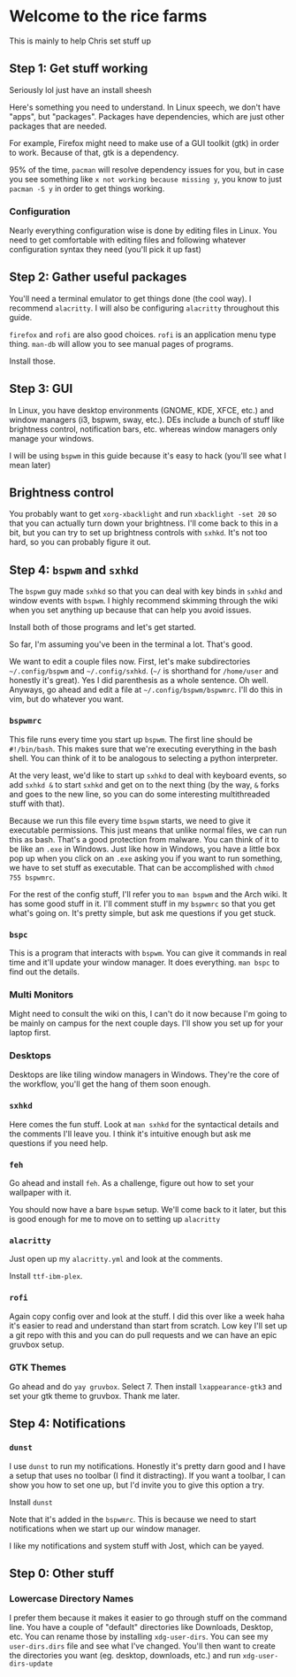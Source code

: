 # Welcome to the rice farms
This is mainly to help Chris set stuff up

## Step 1: Get stuff working
Seriously lol just have an install sheesh

Here's something you need to understand. In Linux speech, we don't have "apps", but "packages". Packages have dependencies, which are just other packages that are needed. 

For example, Firefox might need to make use of a GUI toolkit (gtk) in order to work. Because of that, gtk is a dependency. 

95% of the time, `pacman` will resolve dependency issues for you, but in case you see something like `x not working because missing y`, you know to just `pacman -S y` in order to get things working.

### Configuration
Nearly everything configuration wise is done by editing files in Linux. You need to get comfortable with editing files and following whatever configuration syntax they need (you'll pick it up fast)

## Step 2: Gather useful packages
You'll need a terminal emulator to get things done (the cool way). I recommend `alacritty`. I will also be configuring `alacritty` throughout this guide. 

`firefox` and `rofi` are also good choices. `rofi` is an application menu type thing. `man-db` will allow you to see manual pages of programs.

Install those.

## Step 3: GUI
In Linux, you have desktop environments (GNOME, KDE, XFCE, etc.) and window managers (i3, bspwm, sway, etc.). DEs include a bunch of stuff like brightness control, notification bars, etc. whereas window managers only manage your windows. 

I will be using `bspwm` in this guide because it's easy to hack (you'll see what I mean later)

## Brightness control
You probably want to get `xorg-xbacklight` and run `xbacklight -set 20` so that you can actually turn down your brightness. I'll come back to this in a bit, but you can try to set up brightness controls with `sxhkd`. It's not too hard, so you can probably figure it out. 

## Step 4: `bspwm` and `sxhkd`
The `bspwm` guy made `sxhkd` so that you can deal with key binds in `sxhkd` and window events with `bspwm`. I highly recommend skimming through the wiki when you set anything up because that can help you avoid issues. 

Install both of those programs and let's get started. 

So far, I'm assuming you've been in the terminal a lot. That's good. 

We want to edit a couple files now. First, let's make subdirectories `~/.config/bspwm` and `~/.config/sxhkd`. (`~/` is shorthand for `/home/user` and honestly it's great). Yes I did parenthesis as a whole sentence. Oh well. Anyways, go ahead and edit a file at `~/.config/bspwm/bspwmrc`. I'll do this in vim, but do whatever you want. 

### `bspwmrc`
This file runs every time you start up `bspwm`. The first line should be `#!/bin/bash`. This makes sure that we're executing everything in the bash shell. You can think of it to be analogous to selecting a python interpreter.

At the very least, we'd like to start up `sxhkd` to deal with keyboard events, so add `sxhkd &` to start `sxhkd` and get on to the next thing (by the way, `&` forks and goes to the new line, so you can do some interesting multithreaded stuff with that). 

Because we run this file every time `bspwm` starts, we need to give it executable permissions. This just means that unlike normal files, we can run this as bash. That's a good protection from malware. You can think of it to be like an `.exe` in Windows. Just like how in Windows, you have a little box pop up when you click on an `.exe` asking you if you want to run something, we have to set stuff as executable. That can be accomplished with `chmod 755 bspwmrc`.

For the rest of the config stuff, I'll refer you to `man bspwm` and the Arch wiki. It has some good stuff in it. I'll comment stuff in my `bspwmrc` so that you get what's going on. It's pretty simple, but ask me questions if you get stuck.

### `bspc` 
This is a program that interacts with `bspwm`. You can give it commands in real time and it'll update your window manager. It does everything. `man bspc` to find out the details.

### Multi Monitors
Might need to consult the wiki on this, I can't do it now because I'm going to be mainly on campus for the next couple days. I'll show you set up for your laptop first. 

### Desktops
Desktops are like tiling window managers in Windows. They're the core of the workflow, you'll get the hang of them soon enough. 

### `sxhkd`
Here comes the fun stuff. Look at `man sxhkd` for the syntactical details and the comments I'll leave you. I think it's intuitive enough but ask me questions if you need help.

### `feh`
Go ahead and install `feh`. As a challenge, figure out how to set your wallpaper with it. 

You should now have a bare `bspwm` setup. We'll come back to it later, but this is good enough for me to move on to setting up `alacritty`

### `alacritty`
Just open up my `alacritty.yml` and look at the comments.

Install `ttf-ibm-plex`.

### `rofi`
Again copy config over and look at the stuff. I did this over like a week haha it's easier to read and understand than start from scratch.
 Low key I'll set up a git repo with this and you can do pull requests and we can have an epic gruvbox setup.

### GTK Themes
Go ahead and do `yay gruvbox`. Select 7. Then install `lxappearance-gtk3` and set your gtk theme to gruvbox. Thank me later.

## Step 4: Notifications
### `dunst` 
I use `dunst` to run my notifications. Honestly it's pretty darn good and I have a setup that uses no toolbar (I find it distracting). If you want a toolbar, I can show you how to set one up, but I'd invite you to give this option a try. 

Install `dunst`

Note that it's added in the `bspwmrc`. This is because we need to start notifications when we start up our window manager.

I like my notifications and system stuff with Jost, which can be yayed.

## Step 0: Other stuff
### Lowercase Directory Names
I prefer them because it makes it easier to go through stuff on the command line. You have a couple of "default" directories like Downloads, Desktop, etc. You can rename those by installing `xdg-user-dirs`. You can see my `user-dirs.dirs` file and see what I've changed. You'll then want to create the directories you want (eg. desktop, downloads, etc.) and run `xdg-user-dirs-update
`
